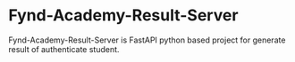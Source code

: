 # Fynd-Academy-Result-Server
Fynd-Academy-Result-Server is FastAPI python based project for generate result of authenticate student.
